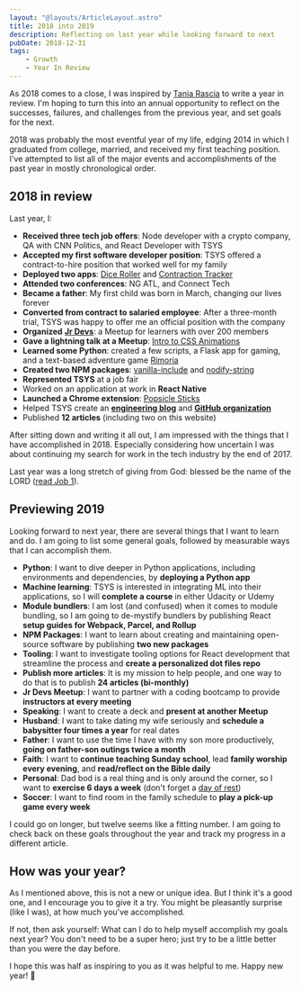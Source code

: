 ```yaml
---
layout: "@layouts/ArticleLayout.astro"
title: 2018 into 2019
description: Reflecting on last year while looking forward to next
pubDate: 2018-12-31
tags:
    - Growth
    - Year In Review
---
```


As 2018 comes to a close, I was inspired by [Tania Rascia](https://www.taniarascia.com/2018-into-2019/) to write a year in review. I'm hoping to turn this into an annual opportunity to reflect on the successes, failures, and challenges from the previous year, and set goals for the next.

2018 was probably the most eventful year of my life, edging 2014 in which I graduated from college, married, and received my first teaching position. I've attempted to list all of the major events and accomplishments of the past year in mostly chronological order.

## 2018 in review

Last year, I:

- **Received three tech job offers**: Node developer with a crypto company, QA with CNN Politics, and React Developer with TSYS
- **Accepted my first software developer position**: TSYS offered a contract-to-hire position that worked well for my family
- **Deployed two apps**: [Dice Roller](https://seanmcp.github.io/dice-roller/) and [Contraction Tracker](https://seanmcp.github.io/contraction-tracker/)
- **Attended two conferences**: NG ATL, and Connect Tech
- **Became a father**: My first child was born in March, changing our lives forever
- **Converted from contract to salaried employee**: After a three-month trial, TSYS was happy to offer me an official position with the company
- **Organized** [**Jr Devs**](https://www.meetup.com/jrdevsatl/): a Meetup for learners with over 200 members
- **Gave a lightning talk at a Meetup**: [Intro to CSS Animations](https://github.com/jr-devs/meetup/blob/master/events/june-2018.md)
- **Learned some Python**: created a few scripts, a Flask app for gaming, and a text-based adventure game [Rimoria](https://github.com/SeanMcP/rimoria)
- **Created two NPM packages**: [vanilla-include](https://www.npmjs.com/package/vanilla-include) and [nodify-string](https://www.npmjs.com/package/nodify-string)
- **Represented TSYS** at a job fair
- Worked on an application at work in **React Native**
- **Launched a Chrome extension**: [Popsicle Sticks](https://chrome.google.com/webstore/detail/popsicle-sticks-random-st/lnckbgaeagindapiodcmccfokcmnfecm)
- Helped TSYS create an [**engineering blog**](https://medium.com/tsys-engineering) and [**GitHub organization**](https://github.com/tsys)
- Published **12 articles** (including two on this website)

After sitting down and writing it all out, I am impressed with the things that I have accomplished in 2018. Especially considering how uncertain I was about continuing my search for work in the tech industry by the end of 2017.

Last year was a long stretch of giving from God: blessed be the name of the LORD ([read Job 1](https://www.biblegateway.com/passage/?search=Job+1&version=NKJV)).

## Previewing 2019

Looking forward to next year, there are several things that I want to learn and do. I am going to list some general goals, followed by measurable ways that I can accomplish them.

- **Python**: I want to dive deeper in Python applications, including environments and dependencies, by **deploying a Python app**
- **Machine learning**: TSYS is interested in integrating ML into their applications, so I will **complete a course** in either Udacity or Udemy
- **Module bundlers**: I am lost (and confused) when it comes to module bundling, so I am going to de-mystify bundlers by publishing React **setup guides for Webpack, Parcel, and Rollup**
- **NPM Packages**: I want to learn about creating and maintaining open-source software by publishing **two new packages**
- **Tooling**: I want to investigate tooling options for React development that streamline the process and **create a personalized dot files repo**
- **Publish more articles**: It is my mission to help people, and one way to do that is to publish **24 articles (bi-monthly)**
- **Jr Devs Meetup**: I want to partner with a coding bootcamp to provide **instructors at every meeting**
- **Speaking**: I want to create a deck and **present at another Meetup**
- **Husband**: I want to take dating my wife seriously and **schedule a babysitter four times a year** for real dates
- **Father**: I want to use the time I have with my son more productively, **going on father-son outings twice a month**
- **Faith**: I want to **continue teaching Sunday school**, lead **family worship every evening**, and **read/reflect on the Bible daily**
- **Personal**: Dad bod is a real thing and is only around the corner, so I want to **exercise 6 days a week** (don't forget a [day of rest](https://www.biblegateway.com/passage/?search=Ex+20%3A8-11&version=NKJV))
- **Soccer**: I want to find room in the family schedule to **play a pick-up game every week**

I could go on longer, but twelve seems like a fitting number. I am going to check back on these goals throughout the year and track my progress in a different article.

## How was your year?

As I mentioned above, this is not a new or unique idea. But I think it's a good one, and I encourage you to give it a try. You might be pleasantly surprise (like I was), at how much you've accomplished.

If not, then ask yourself: What can I do to help myself accomplish my goals next year? You don't need to be a super hero; just try to be a little better than you were the day before.

I hope this was half as inspiring to you as it was helpful to me. Happy new year! 🎉
